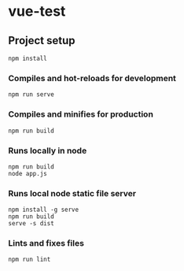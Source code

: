 # vue-test

## Project setup
```
npm install
```

### Compiles and hot-reloads for development
```
npm run serve
```

### Compiles and minifies for production
```
npm run build
```

### Runs locally in node
```
npm run build
node app.js
```

### Runs local node static file server
```
npm install -g serve
npm run build
serve -s dist
```

### Lints and fixes files
```
npm run lint
```

